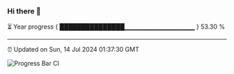 ### Hi there 👋

⏳ Year progress { ███████████████▁▁▁▁▁▁▁▁▁▁▁▁▁▁▁ } 53.30 %

---

⏰ Updated on Sun, 14 Jul 2024 01:37:30 GMT

![Progress Bar CI](https://github.com/ZhaoGui/ZhaoGui/workflows/Progress%20Bar%20CI/badge.svg)
